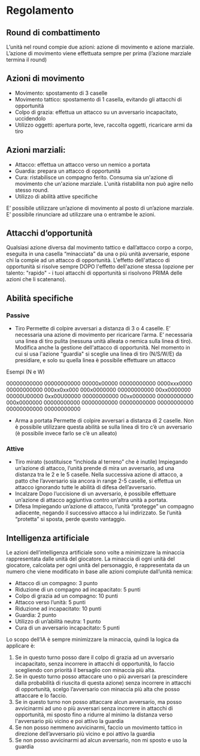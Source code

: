 # Regolamento

## Round di combattimento

L’unità nel round compie due azioni: azione di movimento e azione marziale. L’azione di movimento viene effettuata sempre per prima (l’azione marziale termina il round)

## Azioni di movimento

* Movimento: spostamento di 3 caselle
* Movimento tattico: spostamento di 1 casella, evitando gli attacchi di opportunità
* Colpo di grazia: effettua un attacco su un avversario incapacitato, uccidendolo
* Utilizzo oggetti: apertura porte, leve, raccolta oggetti, ricaricare armi da tiro

## Azioni marziali:
* Attacco: effettua un attacco verso un nemico a portata
* Guardia: prepara un attacco di opportunità
* Cura: ristabilisce un compagno ferito. Consuma sia un'azione di movimento che un'azione marziale. L'unità ristabilita non può agire nello stesso round.
* Utilizzo di abilità attive specifiche

E’ possibile utilizzare un’azione di movimento al posto di un’azione marziale. 
E’ possibile rinunciare ad utilizzare una o entrambe le azioni.

## Attacchi d’opportunità

Qualsiasi azione diversa dal movimento tattico e dall’attacco corpo a corpo, eseguita in una casella “minacciata” da una o più unità avversarie, espone chi la compie ad un attacco di opportunità. 
L'effetto dell'attacco di opportunità si risolve sempre DOPO l'effetto dell'azione stessa (opzione per talento: "rapido" - i tuoi attacchi di opportunità si risolvono PRIMA delle azioni che li scatenano).

## Abilità specifiche

### Passive

* Tiro
Permette di colpire avversari a distanza di 3 o 4 caselle. E’ necessaria una azione di movimento per ricaricare l’arma. E’ necessaria una linea di tiro pulita (nessuna unità alleata o nemica sulla linea di tiro). 
Modifica anche la gestione dell'attacco di opportunità. Nel momento in cui si usa l'azione "guardia" si sceglie una linea di tiro (N/S/W/E) da presidiare, e solo su quella linea è possibile effettuare un attacco

Esempi (N e W)

00000000000		00000000000
00000x00000		00000000000
0000xxx0000		00000000000
000xx0xx000		000x0000000
00000000000		00xx0000000
00000U00000		0xx00U00000
00000000000		00xx0000000
00000000000		000x0000000
00000000000		00000000000
00000000000		00000000000
00000000000		00000000000

* Arma a portata
Permette di colpire avversari a distanza di 2 caselle. Non è possibile utilizzare questa abilità se sulla linea di tiro c’è un avversario (è possibile invece farlo se c’è un alleato)

### Attive

* Tiro mirato (sostituisce “inchioda al terreno” che è inutile)
Impiegando un’azione di attacco, l’unità prende di mira un avversario, ad una distanza tra le 2 e le 5 caselle. Nella successiva azione di attacco, a patto che l’avversario sia ancora in range 2-5 caselle, si effettua un attacco ignorando tutte le abilità di difesa dell’avversario.
* Incalzare
Dopo l’uccisione di un avversario, è possibile effettuare un’azione di attacco aggiuntiva contro un’altra unità a portata.
* Difesa
Impiegando un’azione di attacco, l’unità “protegge” un compagno adiacente, negando il successivo attacco a lui indirizzato. Se l’unità “protetta” si sposta, perde questo vantaggio.

## Intelligenza artificiale

Le azioni dell’intelligenza artificiale sono volte a minimizzare la minaccia rappresentata dalle unità del giocatore. La minaccia di ogni unità del giocatore, calcolata per ogni unità del personaggio, è rappresentata da un numero che viene modificato in base alle azioni compiute dall’unità nemica:
*	Attacco di un compagno: 3 punto
*	Riduzione di un compagno ad incapacitato: 5 punti
*   Colpo di grazia ad un compagno: 10 punti
*	Attacco verso l’unità: 5 punti
*   Riduzione ad incapacitato: 10 punti
*	Guardia: 2 punto 
*	Utilizzo di un’abilità neutra: 1 punto
*   Cura di un avversario incapacitato: 5 punti

Lo scopo dell’IA è sempre minimizzare la minaccia, quindi la logica da applicare è:
1.  Se in questo turno posso dare il colpo di grazia ad un avversario incapacitato, senza incorrere in attacchi di opportunità, lo faccio scegliendo con priorità il bersaglio con minaccia più alta.
2.	Se in questo turno posso attaccare uno o più avversari (a prescindere dalla probabilità di riuscita di questa azione) senza incorrere in attacchi di opportunità, scelgo l’avversario con minaccia più alta che posso attaccare e lo faccio.
3.	Se in questo turno non posso attaccare alcun avversario, ma posso avvicinarmi ad uno o più avversari senza incorrere in attacchi di opportunità, mi sposto fino a ridurre al minimo la distanza verso l'avversario più vicino e poi attivo la guardia
4.	Se non posso nemmeno avvicinarmi, faccio un movimento tattico in direzione dell’avversario più vicino e poi attivo la guardia
5.	Se non posso avvicinarmi ad alcun avversario, non mi sposto e uso la guardia


